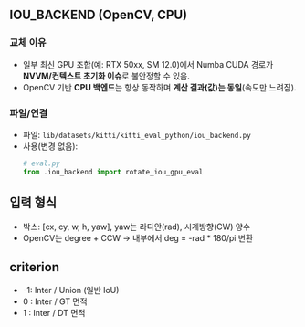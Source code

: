 ## IOU_BACKEND (OpenCV, CPU)

### 교체 이유
- 일부 최신 GPU 조합(예: RTX 50xx, SM 12.0)에서 Numba CUDA 경로가 **NVVM/컨텍스트 초기화 이슈**로 불안정할 수 있음.
- OpenCV 기반 **CPU 백엔드**는 항상 동작하며 **계산 결과(값)는 동일**(속도만 느려짐).

### 파일/연결
- 파일: `lib/datasets/kitti/kitti_eval_python/iou_backend.py`
- 사용(변경 없음):
  ```python
  # eval.py
  from .iou_backend import rotate_iou_gpu_eval

## 입력 형식
- 박스: [cx, cy, w, h, yaw], yaw는 라디안(rad), 시계방향(CW) 양수
- OpenCV는 degree + CCW → 내부에서 deg = -rad * 180/pi 변환

## criterion
- -1: Inter / Union (일반 IoU)
- 0 : Inter / GT 면적
- 1 : Inter / DT 면적
